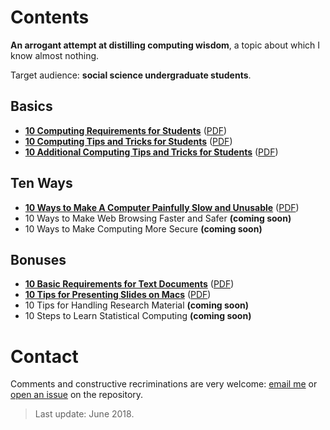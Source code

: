 # Contents

__An arrogant attempt at distilling computing wisdom__, a topic about which I know almost nothing.

Target audience: __social science undergraduate students__.

## Basics

- __[10 Computing Requirements for Students][ct0]__ 
([PDF][ct0-pdf])
- __[10 Computing Tips and Tricks for Students][ct1]__ 
([PDF][ct1-pdf])
- __[10 Additional Computing Tips and Tricks for Students][ct2]__ 
([PDF][ct2-pdf])

## Ten Ways

- __[10 Ways to Make A Computer Painfully Slow and Unusable][slow]__ 
([PDF][slow-pdf])
- 10 Ways to Make Web Browsing Faster and Safer 
__(coming soon)__
- 10 Ways to Make Computing More Secure 
__(coming soon)__

## Bonuses

- __[10 Basic Requirements for Text Documents][txt]__ 
([PDF][txt-pdf])
- __[10 Tips for Presenting Slides on Macs][slides]__ 
([PDF][slides-pdf])
- 10 Tips for Handling Research Material 
__(coming soon)__
- 10 Steps to Learn Statistical Computing 
__(coming soon)__

[ct0]: 01-student-requirements/student-requirements.md
[ct0-pdf]: https://cdn.rawgit.com/briatte/computing/08276046/student-requirements.pdf

[ct1]: 02-computing-tricks-1/computing-tricks-1.md
[ct1-pdf]: https://cdn.rawgit.com/briatte/computing/08276046/computing-tricks-1.pdf

[ct2]: 03-computing-tricks-2/computing-tricks-2.md
[ct2-pdf]: https://cdn.rawgit.com/briatte/computing/08276046/computing-tricks-2.pdf

[slow]: 04-slow-computers/slow-computers.md
[slow-pdf]: https://cdn.rawgit.com/briatte/computing/08276046/slow-computers.pdf

[txt]: 07-text-documents/text-documents.md
[txt-pdf]: https://cdn.rawgit.com/briatte/computing/08276046/text-documents.pdf

[slides]: 08-slides-on-macs/slides-on-macs.md
[slides-pdf]: https://cdn.rawgit.com/briatte/computing/5102dcb7/slides-on-macs.pdf

# Contact

Comments and constructive recriminations are very welcome: 
[email me](mailto:f.briatte@gmail.com) or
[open an issue](https://github.com/briatte/computing/issues) on the repository.

> Last update: June 2018.
